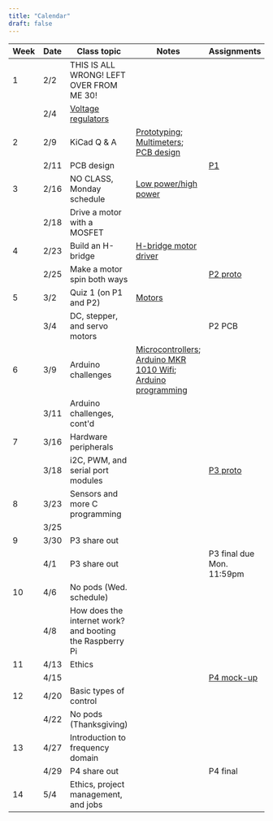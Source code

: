 ```yaml
---
title: "Calendar"
draft: false
---
```




| Week |  Date  |     Class topic                                                                        | Notes            |               Assignments                         |
|------|--------|----------------------------------------------------------------------------------------|------------------|---------------------------------------------------|
|  1   |  2/2   |     THIS IS ALL WRONG! LEFT OVER FROM ME 30!                                           |                  |                                                   |
|      |  2/4   |     [Voltage regulators](http://andnowforelectronics.com/notes/voltage-regulation/)    |                  |                                                   |
|  2   |  2/9   |     KiCad Q & A    |     [Prototyping](http://andnowforelectronics.com/notes/prototyping/); [Multimeters](http://andnowforelectronics.com/notes/multimeter/); [PCB design](http://andnowforelectronics.com/notes/pcb/)    |          |
|      |  2/11  |     PCB design                                                                         |                  | [P1](/logistics/projects/)                        |
|  3   |  2/16  |     NO CLASS, Monday schedule    |     [Low power/high power](http://andnowforelectronics.com/notes/low-power-high-power/)    |          |
|      |  2/18  |     Drive a motor with a MOSFET    |         |          |
|  4   |  2/23  |     Build an H-bridge    |     [H-bridge motor driver](http://andnowforelectronics.com/notes/h-bridge/)    |          |
|      |  2/25  |     Make a motor spin both ways    |         |     [P2 proto](https://canvas.tufts.edu/courses/22096/assignments/107779)     |
|  5   |  3/2   |     Quiz 1 (on P1 and P2)    |     [Motors](http://andnowforelectronics.com/notes/motors/)    |          |
|      |  3/4   |     DC, stepper, and servo motors    |         |     P2 PCB    |
|  6   |  3/9   |     Arduino challenges    |     [Microcontrollers](http://andnowforelectronics.com/notes/microcontrollers/); [Arduino MKR 1010 Wifi](http://andnowforelectronics.com/notes/arduino-mkr-wifi-1010-hardware/); [Arduino programming](http://andnowforelectronics.com/notes/arduino-programming/)     |          |
|      |  3/11  |     Arduino challenges, cont'd    |          |          |
|  7   |  3/16  |     Hardware peripherals    |         |          |
|      |  3/18  |     i2C, PWM, and serial port modules    |          |     [P3 proto](https://canvas.tufts.edu/courses/22096/assignments/107781)    |
|  8   |  3/23  |     Sensors and more C programming    |         |          |
|      |  3/25  |          |         |          |
|  9   |  3/30  |     P3 share out    |         |          |
|      |  4/1   |     P3 share out    |          |     P3 final due Mon. 11:59pm   |
|  10  |  4/6   |     No pods (Wed. schedule)    |         |          |
|      |  4/8   |     How does the internet work? and booting the Raspberry Pi    |          |          |
|  11  |  4/13  |     Ethics    |         |          |
|      |  4/15  |          |          |     [P4 mock-up](https://canvas.tufts.edu/courses/22096/assignments/107783)    |
|  12  |  4/20  |     Basic types of control    |          |          |
|      |  4/22  |     No pods (Thanksgiving)    |         |          |
|  13  |  4/27  |     Introduction to frequency domain    |         |          |
|      |  4/29  |     P4 share out    |         |     P4 final    |
|  14  |  5/4   |     Ethics, project management, and jobs    |         |          |
